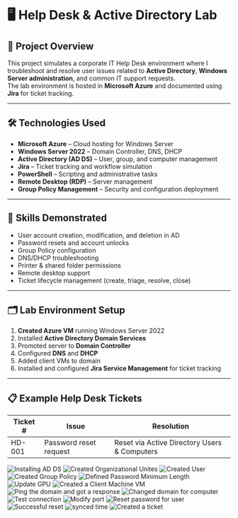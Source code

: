 # 🖥️ Help Desk & Active Directory Lab

## 📌 Project Overview
This project simulates a corporate IT Help Desk environment where I troubleshoot and resolve user issues related to **Active Directory**, **Windows Server administration**, and common IT support requests.  
The lab environment is hosted in **Microsoft Azure** and documented using **Jira** for ticket tracking.

---

## 🛠️ Technologies Used
- **Microsoft Azure** – Cloud hosting for Windows Server
- **Windows Server 2022** – Domain Controller, DNS, DHCP
- **Active Directory (AD DS)** – User, group, and computer management
- **Jira** – Ticket tracking and workflow simulation
- **PowerShell** – Scripting and administrative tasks
- **Remote Desktop (RDP)** – Server management
- **Group Policy Management** – Security and configuration deployment

---

## 🎯 Skills Demonstrated
- User account creation, modification, and deletion in AD
- Password resets and account unlocks
- Group Policy configuration
- DNS/DHCP troubleshooting
- Printer & shared folder permissions
- Remote desktop support
- Ticket lifecycle management (create, triage, resolve, close)

---

## 🗂️ Lab Environment Setup
1. **Created Azure VM** running Windows Server 2022
2. Installed **Active Directory Domain Services**
3. Promoted server to **Domain Controller**
4. Configured **DNS** and **DHCP**
5. Added client VMs to domain
6. Installed and configured **Jira Service Management** for ticket tracking

---

## 📋 Example Help Desk Tickets

| Ticket # | Issue | Resolution |
|----------|-------|------------|
| HD-001   | Password reset request | Reset via Active Directory Users & Computers |

![Installing AD DS](https://github.com/israelbustos7/Active-Directory-and-Jira-Lab/blob/main/Screenshot%202025-08-14%20140846.png)
![Created Organizational Unites](https://github.com/israelbustos7/Active-Directory-and-Jira-Lab/blob/main/Screenshot%202025-08-14%20142731.png)
![Created User](https://github.com/israelbustos7/Active-Directory-and-Jira-Lab/blob/main/Screenshot%202025-08-14%20142931.png)
![Created Group Policy](https://github.com/israelbustos7/Active-Directory-and-Jira-Lab/blob/main/Screenshot%202025-08-14%20143127.png)
![Defined Password Minimum Length](https://github.com/israelbustos7/Active-Directory-and-Jira-Lab/blob/main/Screenshot%202025-08-14%20143518.png)
![Update GPU](https://github.com/israelbustos7/Active-Directory-and-Jira-Lab/blob/main/Screenshot%202025-08-14%20143825.png)
![Created a Client Machine VM](https://github.com/israelbustos7/Active-Directory-and-Jira-Lab/blob/main/Screenshot%202025-08-14%20155048.png)
![Ping the domain and got a response](https://github.com/israelbustos7/Active-Directory-and-Jira-Lab/blob/main/Screenshot%202025-08-14%20155622.png)
![Changed domain for computer](https://github.com/israelbustos7/Active-Directory-and-Jira-Lab/blob/main/Screenshot%202025-08-14%20162244.png)
![Test connection](https://github.com/israelbustos7/Active-Directory-and-Jira-Lab/blob/main/Screenshot%202025-08-14%20164051.png)
![Modify port](https://github.com/israelbustos7/Active-Directory-and-Jira-Lab/blob/main/Server%20Manager%20enabled%20DNS%20Service.png)
![Reset password for user](https://github.com/israelbustos7/Active-Directory-and-Jira-Lab/blob/main/Screenshot%202025-08-14%20165532.png)
![Successful reset](https://github.com/israelbustos7/Active-Directory-and-Jira-Lab/blob/main/Screenshot%202025-08-14%20165603.png)
![synced time](https://github.com/israelbustos7/Active-Directory-and-Jira-Lab/blob/main/resync%20time.png)
![Created a ticket](https://github.com/israelbustos7/Active-Directory-and-Jira-Lab/blob/main/Screenshot%202025-08-15%20105456.png)


